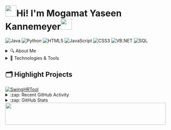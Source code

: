 <h1><img src="https://user-images.githubusercontent.com/74038190/214644152-52f47eb3-5e31-4f47-8758-05c9468d5596.gif" width="35">Hi! I'm Mogamat Yaseen Kannemeyer<img src="https://user-images.githubusercontent.com/74038190/212284087-bbe7e430-757e-4901-90bf-4cd2ce3e1852.gif" width="35"/>
</h1>
  
![Java](https://img.shields.io/badge/Java-informational?style=flat&logo=openjdk&logoColor=white&color=007396)
![Python](https://img.shields.io/badge/Python-informational?style=flat&logo=python&logoColor=white&color=3776AB)
![HTML5](https://img.shields.io/badge/HTML5-informational?style=flat&logo=html5&logoColor=white&color=E34F26)
![JavaScript](https://img.shields.io/badge/JavaScript-informational?style=flat&logo=javascript&logoColor=black&color=F7DF1E)
![CSS3](https://img.shields.io/badge/CSS3-informational?style=flat&logo=css3&logoColor=white&color=1572B6)
![VB.NET](https://img.shields.io/badge/VB.NET-informational?style=flat&logo=visualstudio&logoColor=white&color=5C2D91)
![SQL](https://img.shields.io/badge/SQL-informational?style=flat&logo=mysql&logoColor=white&color=4479A1)


<details>
<summary> 🔍 About Me </summary>
<br>
I'm a South African student currently studying towards a diploma in Applications Development, where I'm learning Java and a wide range of IT skills. Outside the classroom, I dive deep into networking and cybersecurity consepts. I've self-taught myself Linux, Python, and Bash scripting.

  
Combining everything I've learned so far, I'm building a mobile app: a Linux terminal-inspired game in Java that fuses education with Capture the Flag (CTF) challenges. It's my way of turning learning into an interactive experience.

<br>

💻 **Languages**:  Java, Python, Bash, SQL

📱 **Current Project**: A mobile Linux terminal game with CTF challenges

🧠 **Currently Learning**: Android Studio, Mobile Development

🛠️ **Focus Areas**: Software Development, Cybersecurity, Homelabbing

🎓 **Education**: Diploma in Applications Development

🚀 **Mindset**: Always learning — this is just the beginning of my journey.

📫 **Reach me**: yaseenkannemeyer@gmail.com


---

</details>

<details>

<summary> 🔧 Technologies & Tools </summary>


___	
### 🧰 Version Control
<img width="50" src="https://raw.githubusercontent.com/marwin1991/profile-technology-icons/refs/heads/main/icons/git.png" alt="Git" title="Git"/><img width="50" src="https://raw.githubusercontent.com/marwin1991/profile-technology-icons/refs/heads/main/icons/github.png" alt="GitHub" title="GitHub"/>
___	

### 🔨 Tools
<img width="50" src="https://raw.githubusercontent.com/marwin1991/profile-technology-icons/refs/heads/main/icons/android_studio.png" alt="Android Studio" title="Android Studio"/><img width="50" src="https://raw.githubusercontent.com/marwin1991/profile-technology-icons/refs/heads/main/icons/visual_studio_code.png" alt="Visual Studio Code" title="Visual Studio Code"/>

___	

### 🌐 Web Dev
<img width="50" src="https://raw.githubusercontent.com/marwin1991/profile-technology-icons/refs/heads/main/icons/html.png" alt="HTML" title="HTML"/><img width="50" src="https://raw.githubusercontent.com/marwin1991/profile-technology-icons/refs/heads/main/icons/css.png" alt="CSS" title="CSS"/><img width="50" src="https://raw.githubusercontent.com/marwin1991/profile-technology-icons/refs/heads/main/icons/javascript.png" alt="JavaScript" title="JavaScript"/><img width="50" src="https://raw.githubusercontent.com/marwin1991/profile-technology-icons/refs/heads/main/icons/wix.png" alt="Wix" title="Wix"/>
___	

### ☕ Java
<a href="https://github.com/YaseenKannemeyer/SwingHRTool" target="_blank">
  <img width="50" src="https://raw.githubusercontent.com/marwin1991/profile-technology-icons/main/icons/java.png" alt="Java" title="Java"/>
</a>
<img width="50" src="https://raw.githubusercontent.com/marwin1991/profile-technology-icons/refs/heads/main/icons/tomcat.png" alt="Tomcat" title="Tomcat"/>

___	

### ✨ UI/UX
<img width="50" src="https://raw.githubusercontent.com/marwin1991/profile-technology-icons/refs/heads/main/icons/canva.png" alt="Canva" title="Canva"/>

___	


### 🐍 Python
<img width="50" src="https://raw.githubusercontent.com/marwin1991/profile-technology-icons/refs/heads/main/icons/python.png" alt="Python" title="Python"/>

___	

### 💾 Database
<img width="50" src="https://raw.githubusercontent.com/marwin1991/profile-technology-icons/refs/heads/main/icons/mysql.png" alt="MySQL" title="MySQL"/>

___	

### 📱 Mobile Dev
<img width="50" src="https://raw.githubusercontent.com/marwin1991/profile-technology-icons/refs/heads/main/icons/android.png" alt="Android" title="Android"/>

___	

### 🤿 DevOps
<img width="50" src="https://raw.githubusercontent.com/marwin1991/profile-technology-icons/refs/heads/main/icons/bash.png" alt="bash" title="bash"/>

___	

### 🖥️ Operating system
<img width="50" src="https://raw.githubusercontent.com/marwin1991/profile-technology-icons/refs/heads/main/icons/windows.png" alt="Windows" title="Windows"/><img width="50" src="https://raw.githubusercontent.com/marwin1991/profile-technology-icons/refs/heads/main/icons/macos.png" alt="macOS" title="macOS"/><img width="50" src="https://raw.githubusercontent.com/marwin1991/profile-technology-icons/refs/heads/main/icons/linux.png" alt="Linux" title="Linux"/>

---
</details>

## 🗂️ Highlight Projects

<a href="https://github.com/YaseenKannemeyer/SwingHRTool">
  <img align="center" src="https://github-readme-stats.vercel.app/api/pin/?username=YaseenKannemeyer&repo=SwingHRTool&show_icons=true&line_height=27&title_color=6aa6f8&text_color=8a919a&icon_color=6aa6f8&bg_color=22272e" alt="SwingHRTool" />
</a>

<!--
### 📕 Latest Blog Posts
-->
<br>
<details>
  <summary>:zap: Recent GitHub Activity</summary>
  
<!--
1. 🎉 Merged PR [#1](https://github.com/codeSTACKr/langgraph-server-quickstart/pull/1) in [codeSTACKr/langgraph-server-quickstart](https://github.com/codeSTACKr/langgraph-server-quickstart)
2. 🗣 Commented on [#64130](https://github.com/vercel/next.js/pull/64130#issuecomment-2266031546) in [vercel/next.js](https://github.com/vercel/next.js)
3. 💪 Opened PR [#68461](https://github.com/vercel/next.js/pull/68461) in [vercel/next.js](https://github.com/vercel/next.js)
4. 🗣 Commented on [#64130](https://github.com/vercel/next.js/pull/64130#issuecomment-2266021755) in [vercel/next.js](https://github.com/vercel/next.js)
5. 🗣 Commented on [#64130](https://github.com/vercel/next.js/pull/64130#issuecomment-2265702580) in [vercel/next.js](https://github.com/vercel/next.js)
-->

</details>

<details>
  <summary>:zap: GitHub Stats</summary>

![Anurag's GitHub stats](https://github-readme-stats.vercel.app/api?username=YaseenKannemeyer&show_icons=true&theme=shadow_green)
</details>

<img src="https://user-images.githubusercontent.com/74038190/212284158-e840e285-664b-44d7-b79b-e264b5e54825.gif" width=100% height="70px">
